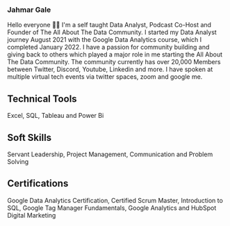 ### Jahmar Gale
Hello everyone 👋🏽 I'm a self taught Data Analyst, Podcast Co-Host and Founder of The All About The Data Community. I started my Data Analyst journey August 2021 with the Google Data Analytics course, which I completed January 2022. I have a passion for community building and giving back to others which played a major role in me starting the All About The Data Community. The community currently has over 20,000 Members between Twitter, Discord, Youtube, Linkedin and more. I have spoken at multiple virtual tech events via twitter spaces, zoom and google me.

## Technical Tools
Excel, SQL, Tableau and Power Bi
## Soft Skills
Servant Leadership, Project Management, Communication and Problem Solving

## Certifications
Google Data Analytics Certification, Certified Scrum Master, Introduction to SQL, Google Tag Manager Fundamentals, Google Analytics and HubSpot Digital Marketing


<!--
**datajayintech/datajayintech** is a ✨ _special_ ✨ repository because its `README.md` (this file) appears on your GitHub profile.

Here are some ideas to get you started:

- 🔭 I’m currently working on ...
- 🌱 I’m currently learning ...
- 👯 I’m looking to collaborate on ...
- 🤔 I’m looking for help with ...
- 💬 Ask me about ...
- 📫 How to reach me: ...
- 😄 Pronouns: ...
- ⚡ Fun fact: ...
-->
